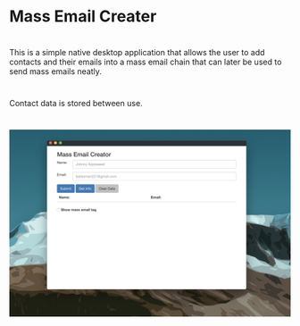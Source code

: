 # Mass Email Creater
#
This is a simple native desktop application that allows the user to add contacts and their emails into a mass email chain that can later be used to send mass emails neatly. 
# 
Contact data is stored between use. 
#
#
# ![Alt text](img/application.png)
